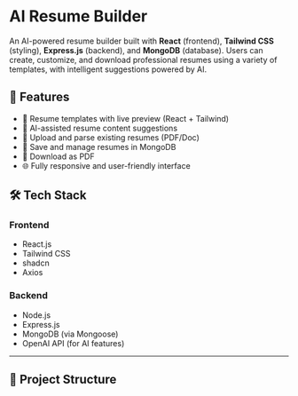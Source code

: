 # AI Resume Builder

An AI-powered resume builder built with **React** (frontend), **Tailwind CSS** (styling), **Express.js** (backend), and **MongoDB** (database). Users can create, customize, and download professional resumes using a variety of templates, with intelligent suggestions powered by AI.

## 🚀 Features

- 🎨 Resume templates with live preview (React + Tailwind)
- 🧠 AI-assisted resume content suggestions
- 📂 Upload and parse existing resumes (PDF/Doc)
- 💾 Save and manage resumes in MongoDB
- 📨 Download as PDF
- 🌐 Fully responsive and user-friendly interface

## 🛠️ Tech Stack

### Frontend
- React.js
- Tailwind CSS
- shadcn
- Axios

### Backend
- Node.js
- Express.js
- MongoDB (via Mongoose)
- OpenAI API (for AI features)

---
    
## 📁 Project Structure

